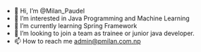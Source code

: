 - 👋 Hi, I’m @Milan_Paudel
- 👀 I’m interested in Java Programming and Machine Learning
- 🌱 I’m currently learning Spring Framework
- 💞️ I’m looking to join a team as trainee or junior java developer.
- 📫 How to reach me admin@pmilan.com.np

<!---
1st-MadaraUchiha/1st-MadaraUchiha is a ✨ special ✨ repository because its `README.md` (this file) appears on your GitHub profile.
You can click the Preview link to take a look at your changes.
--->
